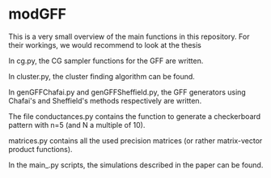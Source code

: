 # modGFF
This is a very small overview of the main functions in this repository. For their workings, we would recommend to look at the thesis

In cg.py, the CG sampler functions for the GFF are written.

In cluster.py, the cluster finding algorithm can be found.

In genGFFChafai.py and genGFFSheffield.py, the GFF generators using Chafai's and Sheffield's methods respectively are written. 

The file conductances.py contains the function to generate a checkerboard pattern with n=5 (and N a multiple of 10).

matrices.py contains all the used precision matrices (or rather matrix-vector product functions).

In the main_.py scripts, the simulations described in the paper can be found.
